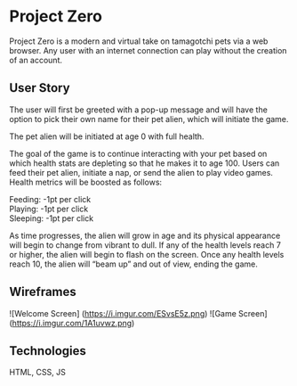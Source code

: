 # Project Zero

Project Zero is a modern and virtual take on tamagotchi pets via a web browser. Any user with an internet connection can play without the creation of an account.

## User Story

The user will first be greeted with a pop-up message and will have the option to pick their own name for their pet alien, which will initiate the game.

The pet alien will be initiated at age 0 with full health.

The goal of the game is to continue interacting with your pet based on which health stats are depleting so that he makes it to age 100. Users can feed their pet alien, initiate a nap, or send the alien to play video games. Health metrics will be boosted as follows:

Feeding: -1pt per click\
Playing: -1pt per click\
Sleeping: -1pt per click

As time progresses, the alien will grow in age and its physical appearance will begin to change from vibrant to dull. If any of the health levels reach 7 or higher, the alien will begin to flash on the screen. Once any health levels reach 10, the alien will “beam up” and out of view, ending the game.

## Wireframes

![Welcome Screen] (https://i.imgur.com/ESvsE5z.png)
![Game Screen] (https://i.imgur.com/1A1uvwz.png)

## Technologies
HTML, CSS, JS